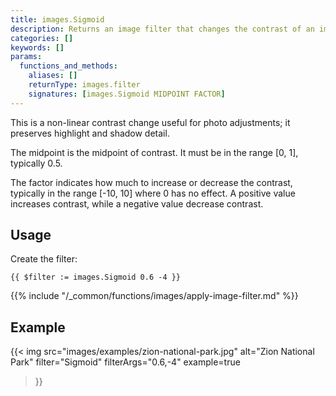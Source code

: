 ```yaml
---
title: images.Sigmoid
description: Returns an image filter that changes the contrast of an image using a sigmoidal function.
categories: []
keywords: []
params:
  functions_and_methods:
    aliases: []
    returnType: images.filter
    signatures: [images.Sigmoid MIDPOINT FACTOR]
---
```


This is a non-linear contrast change useful for photo adjustments; it preserves highlight and shadow detail.

The midpoint is the midpoint of contrast. It must be in the range [0, 1], typically 0.5.

The factor indicates how much to increase or decrease the contrast, typically in the range [-10, 10] where 0 has no effect. A positive value increases contrast, while a negative value decrease contrast.

## Usage

Create the filter:

```go-html-template
{{ $filter := images.Sigmoid 0.6 -4 }}
```

{{% include "/_common/functions/images/apply-image-filter.md" %}}

## Example

{{< img
  src="images/examples/zion-national-park.jpg"
  alt="Zion National Park"
  filter="Sigmoid"
  filterArgs="0.6,-4"
  example=true
>}}
